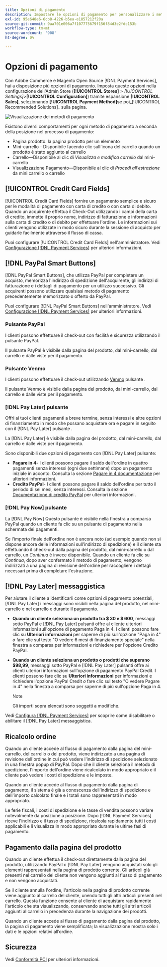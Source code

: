 ```yaml
---
title: Opzioni di pagamento
description: Impostare le opzioni di pagamento per personalizzare i metodi disponibili per i clienti del negozio.
exl-id: 95e648e6-6cb8-4226-b5ea-e1857212f20a
source-git-commit: 9aa701e006a7f107775679f156f84d3e2fdc153b
workflow-type: tm+mt
source-wordcount: '908'
ht-degree: 0%

---
```


# Opzioni di pagamento

Con Adobe Commerce e Magento Open Source [!DNL Payment Services], hai a disposizione più opzioni di pagamento. Imposta queste opzioni nella configurazione dell&#39;Admin Store (**[!UICONTROL Stores]** > _[!UICONTROL Settings]_>**[!UICONTROL Configuration]**) tramite espansione **[!UICONTROL Sales]**, selezionando **[!UICONTROL Payment Method]s**e poi_[!UICONTROL Recommended Solutions]_ sulla pagina.

![Visualizzazione dei metodi di pagamento](assets/methods-view.png)

Esistono diversi comportamenti per ogni metodo di pagamento a seconda della posizione nel processo di pagamento:

* Pagina prodotto: la pagina prodotto per un elemento
* Mini-carrello - Disponibile facendo clic sull&#39;icona del carrello quando un prodotto è stato aggiunto al carrello
* Carrello—Disponibile al clic di _Visualizza e modifica carrello_ dal mini-carrello
* Visualizzazione Pagamento—Disponibile al clic di _Procedi all&#39;estrazione_ da mini carrello o carrello

## [!UICONTROL Credit Card Fields]

[!UICONTROL Credit Card Fields] fornire un pagamento semplice e sicuro per le modalità di pagamento con carta di credito o con carta di debito. Quando un acquirente effettua il Check-Out utilizzando i campi della carta di credito, immette il proprio nome, indirizzo di fatturazione e informazioni sulla carta di credito o di debito per effettuare l&#39;ordine. Le informazioni sui clienti vengono utilizzate in modo sicuro durante la sessione di acquisto per guidarle facilmente attraverso il flusso di cassa.

Puoi configurare [!UICONTROL Credit Card Fields] nell&#39;amministratore. Vedi [Configurazione [!DNL Payment Services]](configure-admin.md#configure-credit-card-fields) per ulteriori informazioni.

## [!DNL PayPal Smart Buttons]

[!DNL PayPal Smart Buttons], che utilizza PayPal per completare un acquisto, memorizza l&#39;indirizzo di spedizione dell&#39;acquirente, gli indirizzi di fatturazione e i dettagli di pagamento per un utilizzo successivo. Gli acquirenti possono utilizzare qualsiasi metodo di pagamento precedentemente memorizzato o offerto da PayPal.

Puoi configurare [!DNL PayPal Smart Buttons] nell&#39;amministratore. Vedi [Configurazione [!DNL Payment Services]](configure-admin.md#configure-paypal-smart-buttons) per ulteriori informazioni.

### Pulsante PayPal

I clienti possono effettuare il check-out con facilità e sicurezza utilizzando il pulsante PayPal.

Il pulsante PayPal è visibile dalla pagina del prodotto, dal mini-carrello, dal carrello e dalle viste per il pagamento.

### Pulsante Venmo

I clienti possono effettuare il check-out utilizzando [Venmo](https://venmo.com/) pulsante .

Il pulsante Venmo è visibile dalla pagina del prodotto, dal mini-carrello, dal carrello e dalle viste per il pagamento.

### [!DNL Pay Later] pulsante

Offri ai tuoi clienti pagamenti a breve termine, senza interessi e altre opzioni di finanziamento in modo che possano acquistare ora e pagare in seguito con il [!DNL Pay Later] pulsante .

La [!DNL Pay Later] è visibile dalla pagina del prodotto, dal mini-carrello, dal carrello e dalle viste per il pagamento.

Sono disponibili due opzioni di pagamento con [!DNL Pay Later] pulsante:

* **Pagare in 4**- I clienti possono pagare il saldo dell&#39;ordine in quattro pagamenti senza interessi (ogni due settimane) dopo un pagamento iniziale in acconto. Consulta la sezione [Pagare in 4 documentazione](https://www.paypal.com/us/digital-wallet/ways-to-pay/buy-now-pay-later) per ulteriori informazioni.
* **Credito PayPal**- I clienti possono pagare il saldo dell&#39;ordine per tutto il periodo di sei mesi, senza interessi. Consulta la sezione [Documentazione di credito PayPal](https://www.paypal.com/us/webapps/mpp/paypal-credit) per ulteriori informazioni.

### [!DNL Pay Now] pulsante

La [!DNL Pay Now] Questo pulsante è visibile nella finestra a comparsa PayPal quando un cliente fa clic su un pulsante di pagamento nella schermata dei pagamenti.

Se l&#39;importo finale dell&#39;ordine non è ancora noto (ad esempio quando non si dispone ancora delle informazioni sull&#39;indirizzo di spedizione) e il cliente sta effettuando il check-out dalla pagina del prodotto, dal mini-carrello o dal carrello, un _Continua_ è invece disponibile. Quando un cliente fa clic su _Continua_, dopo aver confermato il metodo di pagamento, vengono indirizzati a una pagina di revisione dell&#39;ordine per raccogliere i dettagli necessari prima di completare l&#39;estrazione.

## [!DNL Pay Later] messaggistica

Per aiutare il cliente a identificarli come opzioni di pagamento potenziali, [!DNL Pay Later] i messaggi sono visibili nella pagina del prodotto, nel mini-carrello e nel carrello e durante il pagamento.

* **Quando un cliente seleziona un prodotto tra $ 30 e $ 600**, messaggi sotto PayPal e [!DNL Pay Later] pulsanti offre al cliente ulteriori informazioni sull&#39;opzione di pagamento Paga in 4. I clienti possono fare clic su **Ulteriori informazioni** per saperne di più sull&#39;opzione &quot;Paga in 4&quot; _o_ fare clic sul testo &quot;O vedere 6 mesi di finanziamento speciale&quot; nella finestra a comparsa per informazioni e richiedere per l&#39;opzione Credito PayPal.
* **Quando un cliente seleziona un prodotto o prodotti che superano $98,99**, messaggi sotto PayPal e [!DNL Pay Later] pulsanti offre ai clienti ulteriori informazioni sull&#39;opzione di pagamento PayPal Credit. I clienti possono fare clic su **Ulteriori informazioni** per informazioni e richiedere l&#39;opzione PayPal Credit _o_ fare clic sul testo &quot;O vedere Pagare in 4&quot; nella finestra a comparsa per saperne di più sull&#39;opzione Paga in 4.

   >[!NOTE]
   >
   >Gli importi sopra elencati sono soggetti a modifiche.

Vedi [Configura [!DNL Payment Services]](configure-admin.md#configure-paypal-smart-buttons) per scoprire come disabilitare o abilitare il [!DNL Pay Later] messaggistica.

## Ricalcolo ordine

Quando un cliente accede al flusso di pagamento dalla pagina del mini-carrello, del carrello o del prodotto, viene indirizzato a una pagina di revisione dell&#39;ordine in cui può vedere l&#39;indirizzo di spedizione selezionato in una finestra popup di PayPal. Dopo che il cliente seleziona il metodo di spedizione, l&#39;importo dell&#39;ordine viene ricalcolato in modo appropriato e il cliente può vedere i costi di spedizione e le imposte.

Quando un cliente accede al flusso di pagamento dalla pagina di pagamento, il sistema è già a conoscenza dell&#39;indirizzo di spedizione e dell&#39;importo calcolato finale e i totali sono rappresentati in modo appropriato.

Le ferie fiscali, i costi di spedizione e le tasse di vendita possono variare notevolmente da posizione a posizione. Dopo [!DNL Payment Services] riceve l&#39;indirizzo e il tasso di spedizione, ricalcola rapidamente tutti i costi applicabili e li visualizza in modo appropriato durante le ultime fasi di pagamento.

## Pagamento dalla pagina del prodotto

Quando un cliente effettua il check-out direttamente dalla pagina del prodotto, utilizzando PayPal o [!DNL Pay Later] vengono acquistati solo gli elementi rappresentati nella pagina di prodotto corrente. Gli articoli già presenti nel carrello del cliente non vengono aggiunti al flusso di pagamento e non vengono acquistati.

Se il cliente annulla l&#39;ordine, l&#39;articolo nella pagina di prodotto corrente viene aggiunto al carrello del cliente, unendo tutti gli altri articoli presenti nel carrello. Questa funzione consente al cliente di acquistare rapidamente l&#39;articolo che sta visualizzando, conservando anche tutti gli altri articoli aggiunti al carrello in precedenza durante la navigazione dei prodotti.

Quando un cliente accede al flusso di pagamento dalla pagina del prodotto, la pagina di pagamento viene semplificata; la visualizzazione mostra solo i dati e le opzioni relativi all’ordine.

## Sicurezza

Vedi [Conformità PCI](security.md#pci-compliance) per ulteriori informazioni.
